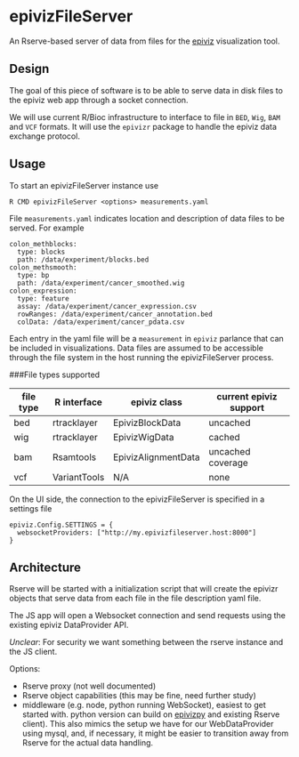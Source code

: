 # epivizFileServer

An Rserve-based server of data from files for the [epiviz](http://epiviz.org) visualization tool.

## Design

The goal of this piece of software is to be able to serve data in disk files to the epiviz web app
through a socket connection.

We will use current R/Bioc infrastructure to interface to file in `BED`, `Wig`, `BAM` and `VCF` formats.
It will use the `epivizr` package to handle the epiviz data exchange protocol.

## Usage

To start an epivizFileServer instance use

```{bash}
R CMD epivizFileServer <options> measurements.yaml
```

File `measurements.yaml` indicates location and description of data files to be served. For example

```{yaml}
colon_methblocks:
  type: blocks
  path: /data/experiment/blocks.bed
colon_methsmooth:
  type: bp
  path: /data/experiment/cancer_smoothed.wig
colon_expression:
  type: feature
  assay: /data/experiment/cancer_expression.csv
  rowRanges: /data/experiment/cancer_annotation.bed
  colData: /data/experiment/cancer_pdata.csv
```

Each entry in the yaml file will be a `measurement` in `epiviz` parlance that can be included in visualizations. Data files are assumed to be accessible through the file system in the host running the epivizFileServer process.

###File types supported

| file type | R interface | epiviz class        | current epiviz support    |
|-----------|-------------|---------------------|---------------------------|
| bed       | rtracklayer | EpivizBlockData     |   uncached                |
| wig       | rtracklayer | EpivizWigData       |  cached                   |
| bam       | Rsamtools   | EpivizAlignmentData | uncached coverage         |
| vcf       | VariantTools| N/A                 | none                      |

On the UI side, the connection to the epivizFileServer is specified in a settings file

```{javascript}
epiviz.Config.SETTINGS = {
  websocketProviders: ["http://my.epivizfileserver.host:8000"]
}
```

## Architecture

Rserve will be started with a initialization script that will create the
epivizr objects that serve data from each file in the file description yaml
file.

The JS app will open a Websocket connection and send requests using the existing
epiviz DataProvider API. 

_Unclear_: For security we want something between the rserve instance and the
JS client. 

Options: 
  - Rserve proxy (not well documented)
  - Rserve object capabilities (this may be fine, need further study) 
  - middleware (e.g. node, python running WebSocket), easiest to get started with. python version can build on [epivizpy](http://https://github.com/epiviz/epivizpy) and existing
  Rserve client). This also mimics the setup we have for our WebDataProvider using mysql,
  and, if necessary, it might be easier to transition away from Rserve for the actual data
  handling.
  
  


